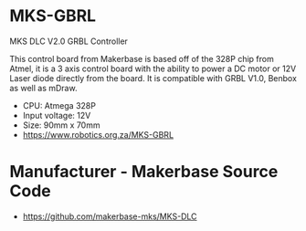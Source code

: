 # MKS-GBRL
MKS DLC V2.0 GRBL Controller

This control board from Makerbase is based off of the 328P chip from Atmel, it is a 3 axis control board with the ability to power a DC motor or 12V Laser diode directly from the board. It is compatible with GRBL V1.0, Benbox as well as mDraw.

- CPU: Atmega 328P
- Input voltage: 12V
- Size: 90mm x 70mm
- https://www.robotics.org.za/MKS-GBRL 

# Manufacturer - Makerbase Source Code
- https://github.com/makerbase-mks/MKS-DLC




